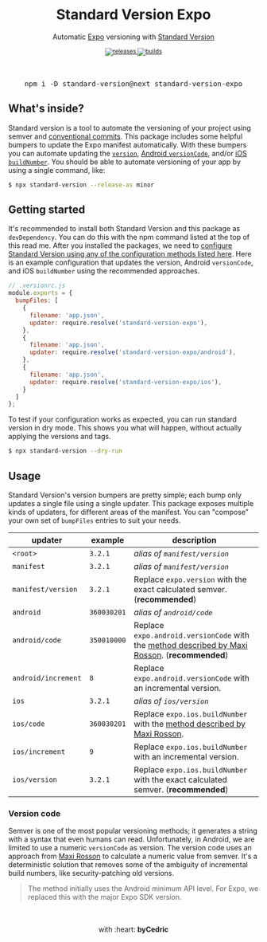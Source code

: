 <div align="center">
    <h1>Standard Version Expo</h1>
    <p>Automatic <a href="https://github.com/expo/expo">Expo</a> versioning with <a href="https://github.com/conventional-changelog/standard-version">Standard Version</a></p>
    <sup>
        <a href="https://github.com/bycedric/standard-version-expo/releases">
            <img src="https://img.shields.io/github/release/byCedric/standard-version-expo/all.svg?style=flat-square" alt="releases" />
        </a>
        <a href="https://github.com/bycedric/standard-version-expo/actions">
            <img src="https://img.shields.io/github/workflow/status/byCedric/standard-version-expo/CI/master.svg?style=flat-square" alt="builds" />
        </a>
    </sup>
    <br />
		<br />
    <br />
    <pre>npm i -D standard-version@next standard-version-expo</pre>
</div>

## What's inside?

Standard version is a tool to automate the versioning of your project using semver and [conventional commits][link-conventional].
This package includes some helpful bumpers to update the Expo manifest automatically.
With these bumpers you can automate updating the [`version`][link-expo-version], [Android `versionCode`][link-expo-android], and/or [iOS `buildNumber`][link-expo-ios].
You should be able to automate versioning of your app by using a single command, like:

```bash
$ npx standard-version --release-as minor
```

## Getting started

It's recommended to install both Standard Version and this package as `devDependency`.
You can do this with the npm command listed at the top of this read me.
After you installed the packages, we need to [configure Standard Version using any of the configuration methods listed here][link-standard-version].
Here is an example configuration that updates the version, Android `versionCode`, and iOS `buildNumber` using the recommended approaches.

```js
// .versionrc.js
module.exports = {
  bumpFiles: [
    {
      filename: 'app.json',
      updater: require.resolve('standard-version-expo'),
    },
    {
      filename: 'app.json',
      updater: require.resolve('standard-version-expo/android'),
    },
    {
      filename: 'app.json',
      updater: require.resolve('standard-version-expo/ios'),
    }
  ]
};
```

To test if your configuration works as expected, you can run standard version in dry mode.
This shows you what will happen, without actually applying the versions and tags.

```bash
$ npx standard-version --dry-run
```

## Usage

Standard Version's version bumpers are pretty simple; each bump only updates a single file using a single updater.
This package exposes multiple kinds of updaters, for different areas of the manifest.
You can "compose" your own set of `bumpFiles` entries to suit your needs.

updater             | example      | description
---                 | ---          | ---
`<root>`            | `3.2.1`      | _alias of `manifest/version`_
`manifest`          | `3.2.1`      | _alias of `manifest/version`_
`manifest/version`  | `3.2.1`      | Replace `expo.version` with the exact calculated semver. (**recommended**)
`android`           | `360030201`  | _alias of `android/code`_
`android/code`      | `350010000`  | Replace `expo.android.versionCode` with the [method described by Maxi Rosson][link-version-code]. (**recommended**)
`android/increment` | `8`          | Replace `expo.android.versionCode` with an incremental version.
`ios`               | `3.2.1`      | _alias of `ios/version`_
`ios/code`          | `360030201`  | Replace `expo.ios.buildNumber` with the [method described by Maxi Rosson][link-version-code].
`ios/increment`     | `9`          | Replace `expo.ios.buildNumber` with an incremental version.
`ios/version`       | `3.2.1`      | Replace `expo.ios.buildNumber` with the exact calculated semver. (**recommended**)

### Version code

Semver is one of the most popular versioning methods; it generates a string with a syntax that even humans can read.
Unfortunately, in Android, we are limited to use a numeric `versionCode` as version.
The version code uses an approach from [Maxi Rosson][link-version-code] to calculate a numeric value from semver.
It's a deterministic solution that removes some of the ambiguity of incremental build numbers, like security-patching old versions.

> The method initially uses the Android minimum API level. For Expo, we replaced this with the major Expo SDK version.

<div align="center">
    <br />
    <br />
    with :heart: <strong>byCedric</strong>
    <br />
</div>

[link-conventional]: https://www.conventionalcommits.org/en/v1.0.0/
[link-expo-android]: https://docs.expo.io/versions/latest/workflow/configuration#android
[link-expo-ios]: https://docs.expo.io/versions/latest/workflow/configuration#ios
[link-expo-version]: https://docs.expo.io/versions/latest/workflow/configuration#version
[link-standard-version]: https://github.com/conventional-changelog/standard-version#configuration
[link-version-code]: https://medium.com/@maxirosson/versioning-android-apps-d6ec171cfd82
